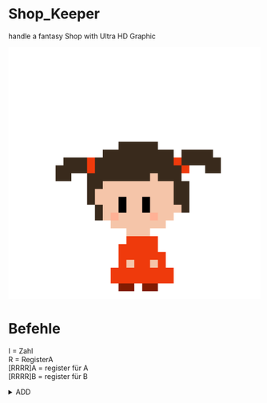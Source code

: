 # Shop_Keeper
handle a fantasy Shop with Ultra HD Graphic 

![alt text](https://github.com/MarcDod/Shop_keeper/blob/master/core/assets/npc/npc/child0.png?raw=true)

# Befehle
I = Zahl <br>
R = RegisterA <br>
[RRRR]A = register für A <br>
[RRRR]B = register für B

<details closed>
  <summary>ADD</summary>
    &nbsp;&nbsp;&nbsp;0000 01II IIII [RRRR]A <br>
    &nbsp;&nbsp;&nbsp;A = A + I und c = 0 <br> 
    &nbsp;&nbsp;&nbsp;<strong>Wenn</strong> (A + I) >= 2^16 <strong>dann:</strong> c = 1 und A = 2^16 - (A + I) <br>
    &nbsp;&nbsp;&nbsp;<strong>Wenn</strong> (A + I) = 0 <strong>dann:</strong> z = 1 sonst: z = 0
</details>
